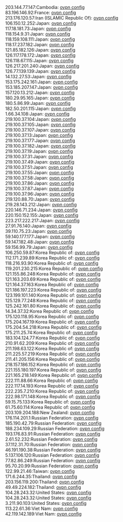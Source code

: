 203.144.77.147:Cambodia: [ovpn config](vpn/203_144_77_147.ovpn)  
83.196.146.92:France: [ovpn config](vpn/83_196_146_92.ovpn)  
213.176.120.57:Iran (ISLAMIC Republic Of): [ovpn config](vpn/213_176_120_57.ovpn)  
106.150.12.252:Japan: [ovpn config](vpn/106_150_12_252.ovpn)  
117.18.181.73:Japan: [ovpn config](vpn/117_18_181_73.ovpn)  
118.154.9.31:Japan: [ovpn config](vpn/118_154_9_31.ovpn)  
118.159.108.111:Japan: [ovpn config](vpn/118_159_108_111.ovpn)  
118.17.237.182:Japan: [ovpn config](vpn/118_17_237_182.ovpn)  
121.85.182.126:Japan: [ovpn config](vpn/121_85_182_126.ovpn)  
126.117.178.172:Japan: [ovpn config](vpn/126_117_178_172.ovpn)  
126.118.67.115:Japan: [ovpn config](vpn/126_118_67_115.ovpn)  
126.217.201.240:Japan: [ovpn config](vpn/126_217_201_240.ovpn)  
126.77.139.139:Japan: [ovpn config](vpn/126_77_139_139.ovpn)  
14.132.27.53:Japan: [ovpn config](vpn/14_132_27_53.ovpn)  
153.175.242.161:Japan: [ovpn config](vpn/153_175_242_161.ovpn)  
153.185.207.147:Japan: [ovpn config](vpn/153_185_207_147.ovpn)  
157.120.13.212:Japan: [ovpn config](vpn/157_120_13_212.ovpn)  
180.29.95.165:Japan: [ovpn config](vpn/180_29_95_165.ovpn)  
180.5.86.99:Japan: [ovpn config](vpn/180_5_86_99.ovpn)  
182.50.201.115:Japan: [ovpn config](vpn/182_50_201_115.ovpn)  
1.66.34.108:Japan: [ovpn config](vpn/1_66_34_108.ovpn)  
219.100.37.104:Japan: [ovpn config](vpn/219_100_37_104.ovpn)  
219.100.37.105:Japan: [ovpn config](vpn/219_100_37_105.ovpn)  
219.100.37.107:Japan: [ovpn config](vpn/219_100_37_107.ovpn)  
219.100.37.13:Japan: [ovpn config](vpn/219_100_37_13.ovpn)  
219.100.37.177:Japan: [ovpn config](vpn/219_100_37_177.ovpn)  
219.100.37.182:Japan: [ovpn config](vpn/219_100_37_182.ovpn)  
219.100.37.19:Japan: [ovpn config](vpn/219_100_37_19.ovpn)  
219.100.37.31:Japan: [ovpn config](vpn/219_100_37_31.ovpn)  
219.100.37.49:Japan: [ovpn config](vpn/219_100_37_49.ovpn)  
219.100.37.51:Japan: [ovpn config](vpn/219_100_37_51.ovpn)  
219.100.37.55:Japan: [ovpn config](vpn/219_100_37_55.ovpn)  
219.100.37.58:Japan: [ovpn config](vpn/219_100_37_58.ovpn)  
219.100.37.86:Japan: [ovpn config](vpn/219_100_37_86.ovpn)  
219.100.37.87:Japan: [ovpn config](vpn/219_100_37_87.ovpn)  
219.100.37.96:Japan: [ovpn config](vpn/219_100_37_96.ovpn)  
219.120.88.70:Japan: [ovpn config](vpn/219_120_88_70.ovpn)  
219.28.143.212:Japan: [ovpn config](vpn/219_28_143_212.ovpn)  
220.146.71.234:Japan: [ovpn config](vpn/220_146_71_234.ovpn)  
220.150.152.155:Japan: [ovpn config](vpn/220_150_152_155.ovpn)  
223.217.222.217:Japan: [ovpn config](vpn/223_217_222_217.ovpn)  
27.91.76.140:Japan: [ovpn config](vpn/27_91_76_140.ovpn)  
39.110.75.23:Japan: [ovpn config](vpn/39_110_75_23.ovpn)  
59.140.177.177:Japan: [ovpn config](vpn/59_140_177_177.ovpn)  
59.147.182.48:Japan: [ovpn config](vpn/59_147_182_48.ovpn)  
59.156.99.79:Japan: [ovpn config](vpn/59_156_99_79.ovpn)  
106.250.59.87:Korea Republic of: [ovpn config](vpn/106_250_59_87.ovpn)  
112.171.239.89:Korea Republic of: [ovpn config](vpn/112_171_239_89.ovpn)  
118.216.93.90:Korea Republic of: [ovpn config](vpn/118_216_93_90.ovpn)  
119.201.230.215:Korea Republic of: [ovpn config](vpn/119_201_230_215.ovpn)  
121.155.86.248:Korea Republic of: [ovpn config](vpn/121_155_86_248.ovpn)  
121.163.203.69:Korea Republic of: [ovpn config](vpn/121_163_203_69.ovpn)  
121.164.37.163:Korea Republic of: [ovpn config](vpn/121_164_37_163.ovpn)  
121.186.197.223:Korea Republic of: [ovpn config](vpn/121_186_197_223.ovpn)  
123.199.101.140:Korea Republic of: [ovpn config](vpn/123_199_101_140.ovpn)  
125.129.77.248:Korea Republic of: [ovpn config](vpn/125_129_77_248.ovpn)  
125.242.161.80:Korea Republic of: [ovpn config](vpn/125_242_161_80.ovpn)  
14.34.37.32:Korea Republic of: [ovpn config](vpn/14_34_37_32.ovpn)  
175.120.118.95:Korea Republic of: [ovpn config](vpn/175_120_118_95.ovpn)  
175.204.167.19:Korea Republic of: [ovpn config](vpn/175_204_167_19.ovpn)  
175.204.54.218:Korea Republic of: [ovpn config](vpn/175_204_54_218.ovpn)  
175.211.25.74:Korea Republic of: [ovpn config](vpn/175_211_25_74.ovpn)  
183.104.124.77:Korea Republic of: [ovpn config](vpn/183_104_124_77.ovpn)  
210.91.62.209:Korea Republic of: [ovpn config](vpn/210_91_62_209.ovpn)  
211.198.63.122:Korea Republic of: [ovpn config](vpn/211_198_63_122.ovpn)  
211.225.57.219:Korea Republic of: [ovpn config](vpn/211_225_57_219.ovpn)  
211.41.205.156:Korea Republic of: [ovpn config](vpn/211_41_205_156.ovpn)  
218.157.186.152:Korea Republic of: [ovpn config](vpn/218_157_186_152.ovpn)  
221.155.180.197:Korea Republic of: [ovpn config](vpn/221_155_180_197.ovpn)  
221.165.218.149:Korea Republic of: [ovpn config](vpn/221_165_218_149.ovpn)  
222.111.88.66:Korea Republic of: [ovpn config](vpn/222_111_88_66.ovpn)  
222.117.14.193:Korea Republic of: [ovpn config](vpn/222_117_14_193.ovpn)  
222.235.7.210:Korea Republic of: [ovpn config](vpn/222_235_7_210.ovpn)  
222.98.171.148:Korea Republic of: [ovpn config](vpn/222_98_171_148.ovpn)  
59.15.75.133:Korea Republic of: [ovpn config](vpn/59_15_75_133.ovpn)  
61.75.60.114:Korea Republic of: [ovpn config](vpn/61_75_60_114.ovpn)  
203.109.204.188:New Zealand: [ovpn config](vpn/203_109_204_188.ovpn)  
176.114.201.1:Russian Federation: [ovpn config](vpn/176_114_201_1.ovpn)  
185.190.42.79:Russian Federation: [ovpn config](vpn/185_190_42_79.ovpn)  
188.234.109.29:Russian Federation: [ovpn config](vpn/188_234_109_29.ovpn)  
193.176.83.91:Russian Federation: [ovpn config](vpn/193_176_83_91.ovpn)  
2.61.52.232:Russian Federation: [ovpn config](vpn/2_61_52_232.ovpn)  
37.112.31.70:Russian Federation: [ovpn config](vpn/37_112_31_70.ovpn)  
46.191.190.38:Russian Federation: [ovpn config](vpn/46_191_190_38.ovpn)  
5.137.106.120:Russian Federation: [ovpn config](vpn/5_137_106_120.ovpn)  
77.82.86.249:Russian Federation: [ovpn config](vpn/77_82_86_249.ovpn)  
95.70.20.99:Russian Federation: [ovpn config](vpn/95_70_20_99.ovpn)  
122.99.21.46:Taiwan: [ovpn config](vpn/122_99_21_46.ovpn)  
171.6.244.35:Thailand: [ovpn config](vpn/171_6_244_35.ovpn)  
203.156.119.200:Thailand: [ovpn config](vpn/203_156_119_200.ovpn)  
49.49.224.182:Thailand: [ovpn config](vpn/49_49_224_182.ovpn)  
104.28.243.32:United States: [ovpn config](vpn/104_28_243_32.ovpn)  
104.28.243.32:United States: [ovpn config](vpn/104_28_243_32.ovpn)  
3.211.90.103:United States: [ovpn config](vpn/3_211_90_103.ovpn)  
113.22.61.36:Viet Nam: [ovpn config](vpn/113_22_61_36.ovpn)  
42.119.142.189:Viet Nam: [ovpn config](vpn/42_119_142_189.ovpn)  
